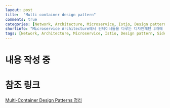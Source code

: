 ```yaml
---
layout: post
title:  "Multi container design pattern"
comments: true
categories: [Network, Architecture, Microservice, Istio, Design pattern]
shortinfo: "Microservice Architecture에서 컨테이너들을 다루는 디자인패턴 3개에 대한 정리가 담겨 있습니다."
tags: [Network, Architecture, Microservice, Istio, Design pattern, Sidecar pattern, Abassador pattern, Adapter pattern]
---
```


# 내용 작성 중

# 참조 링크

[Multi-Container Design Patterns 정리](https://gruuuuu.github.io/cloud/design-pattern/#)